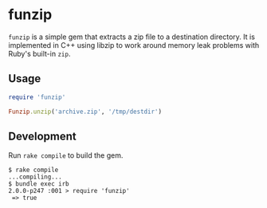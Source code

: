 # funzip

`funzip` is a simple gem that extracts a zip file to a destination
directory. It is implemented in C++ using libzip to work around memory
leak problems with Ruby's built-in `zip`.


## Usage

```ruby
require 'funzip'

Funzip.unzip('archive.zip', '/tmp/destdir')
```


## Development

Run `rake compile` to build the gem.

```
$ rake compile
...compiling...
$ bundle exec irb
2.0.0-p247 :001 > require 'funzip'
 => true
 ```
